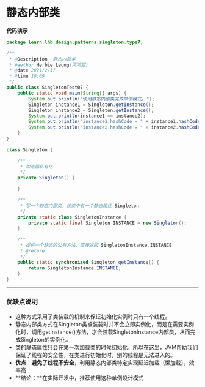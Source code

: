 # 静态内部类

**代码演示**

```java
package learn.lhb.design.patterns.singleton.type7;

/**
 * @Description  静态内部类
 * @author Herbie Leung(梁鸿斌)
 * @date 2021/2/17
 * @time 10:09
 */
public class SingletonTest07 {
    public static void main(String[] args) {
        System.out.println("使用静态内部类完成单例模式。");
        Singleton instance1 = Singleton.getInstance();
        Singleton instance2 = Singleton.getInstance();
        System.out.println(instance1 == instance2);
        System.out.println("instance1.hashCode = " + instance1.hashCode());
        System.out.println("instance2.hashCode = " + instance2.hashCode());
    }
}

class Singleton {

    /**
     * 构造器私有化
     */
    private Singleton() {

    }

    /**
     * 写一个静态内部类，该类中有一个静态属性 Singleton
     */
    private static class SingletonInstance {
        private static final Singleton INSTANCE = new Singleton();
    }

    /**
     * 提供一个静态的公有方法，直接返回 SingletonInstance.INSTANCE
     * @return
     */
    public static synchronized Singleton getInstance() {
        return SingletonInstance.INSTANCE;
    }
}
```



---



### 优缺点说明

- 这种方式采用了类装载的机制来保证初始化实例时只有一个线程。
- 静态内部类方式在Singleton类被装载时并不会立即实例化，而是在需要实例化时，调用getInstance()方法，才会装载SingletonInstance内部类，从而完成Singleton的实例化。
- 类的静态属性只会在第一次加载类的时候初始化，所以在这里，JVM帮助我们保证了线程的安全性，在类进行初始化时，别的线程是无法进入的。
- **优点：**避免了**线程不安全**，利用静态内部类特定实现延迟加载（懒加载），效率高
- **结论：**在实际开发中，推荐使用这种单例设计模式